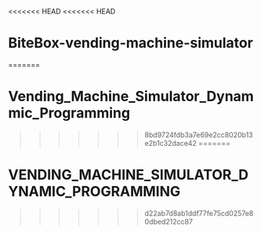 <<<<<<< HEAD
<<<<<<< HEAD
# BiteBox-vending-machine-simulator
=======
# Vending_Machine_Simulator_Dynammic_Programming
>>>>>>> 8bd9724fdb3a7e69e2cc8020b13e2b1c32dace42
=======
# VENDING_MACHINE_SIMULATOR_DYNAMIC_PROGRAMMING
>>>>>>> d22ab7d8ab1ddf77fe75cd0257e80dbed212cc87
